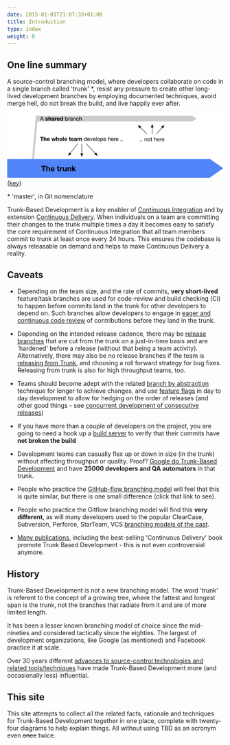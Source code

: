 ```yaml
---
date: 2015-01-01T21:07:33+01:00
title: Introduction
type: index
weight: 0
---
```


<!-- print <h1 style="color: white; padding: 32px 20px 72px; background-image:url(/images/LogoSlim.png); background-repeat: no-repeat; background-size: 100% auto"><span style="background-color: #5677fc">Introduction</span></h1> print -->


## One line summary

A source-control branching model, where developers collaborate on code in a single branch called 'trunk' *,
resist any pressure to create other long-lived development branches by employing documented techniques, 
avoid merge hell, do not break the build, and live happily ever after.

![](trunk1.png)
([key](/key/))

 &ast; 'master', in Git nomenclature

Trunk-Based Development is a key enabler of [Continuous Integration](/continuous-integration/) and by extension
[Continuous Delivery](/continuous-delivery/). When individuals on a team are committing their changes to the trunk
multiple times a day it becomes easy to satisfy the core requirement of Continuous Integration that all team
members commit to trunk at least once every 24 hours. This ensures the codebase is always releasable on demand
and helps to make Continuous Delivery a reality.

## Caveats

- Depending on the team size, and the rate of commits, **very short-lived** feature/task branches are used for
  code-review and build checking (CI) to happen before commits land in the trunk for other developers to depend on.
  Such branches allow developers to engage in [eager and continuous code review](/continuous-review/) of contributions 
  before they land in the trunk.

- Depending on the intended release cadence, there may be [release branches](/branch-for-release/) that are cut from the trunk on
  a just-in-time basis and are 'hardened' before a release (without that being a team activity). Alternatively, there 
  may also be no release branches if the team is [releasing from Trunk](/release-from-trunk/), and choosing a roll 
  forward strategy for bug fixes. Releasing from trunk is also for high throughput teams, too.

- Teams should become adept with the related [branch by abstraction](/branch-by-abstraction/) technique for longer
  to achieve changes, and use [feature flags](/feature-flags/) in day to day development to allow for hedging on
  the order of releases (and other good things - see [concurrent development of consecutive releases](/concurrent-development-of-consecutive-releases/))

- If you have more than a couple of developers on the project, you are going to need a hook up a
  [build server](/continuous-integration/) to verify that their commits have **not broken the build**

- Development teams can casually flex up or down in size (in the trunk) without affecting throughput or quality.
  Proof? [Google do Trunk-Based Development](/game-changers/index.html#google-revealing-their-monorepo-trunk-2016) and
  have **25000 developers and QA automators** in that trunk.

- People who practice the [GitHub-flow branching model](/alternative-branching-models/index.html#modern-claimed-high-throughput-branching-models) will feel 
  that this is quite similar, but there is one small difference (click that link to see).

- People who practice the Gitflow branching model will find this **very different**, as will many developers used to
  the popular ClearCase, Subversion, Perforce, StarTeam, VCS [branching models of the past](/alternative-branching-models/index.html#legacy-branching-models).

- [Many publications](/publications/), including the best-selling 'Continuous Delivery' book promote Trunk Based 
  Development - this is not even controversial anymore.

## History

Trunk-Based Development is not a new branching model. The word 'trunk' is referent to the concept of a growing tree,
where the fattest and longest span is the trunk, not the branches that radiate from it and are of more limited length.

It has been a lesser known branching model of choice since the mid-nineties and considered tactically since the eighties.
The largest of development organizations, like Google (as mentioned) and Facebook practice it at scale.

Over 30 years different [advances to source-control technologies and related tools/techniques](/game-changers/) have made
Trunk-Based Development more (and occasionally less) influential.

## This site

This site attempts to collect all the related facts, rationale and techniques for Trunk-Based Development together
in one place, complete with twenty-four diagrams to help explain things. All without using TBD as an acronym
even ~~once~~ twice.

